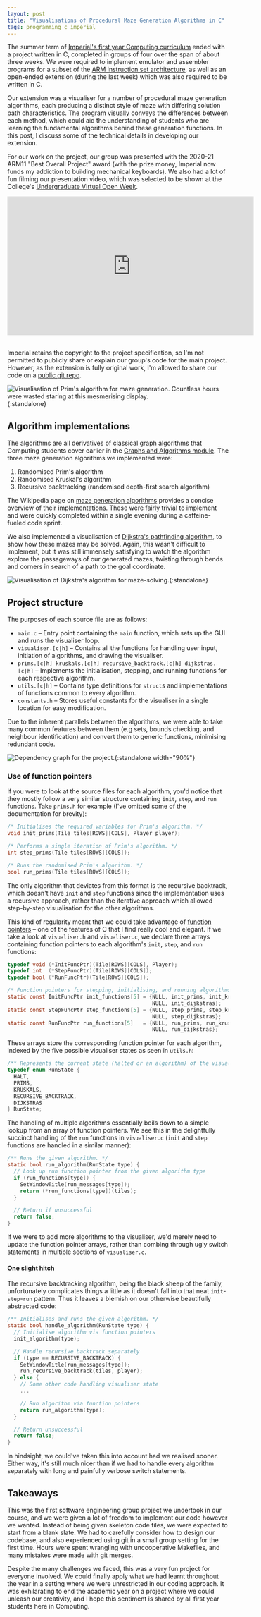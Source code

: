```yaml
---
layout: post
title: "Visualisations of Procedural Maze Generation Algorithms in C"
tags: programming c imperial
---
```


The summer term of [Imperial's first year Computing curriculum](https://www.imperial.ac.uk/computing/current-students/computing/computing-first-year/) ended with a project written in C, completed in groups of four over the span of about three weeks. We were required to implement emulator and assembler programs for a subset of the [ARM instruction set architecture](https://developer.arm.com/documentation/), as well as an open-ended extension (during the last week) which was also required to be written in C.

Our extension was a visualiser for a number of procedural maze generation algorithms, each producing a distinct style of maze with differing solution path characteristics. The program visually conveys the differences between each method, which could aid the understanding of students who are learning the fundamental algorithms behind these generation functions. In this post, I discuss some of the technical details in developing our extension.

For our work on the project, our group was presented with the 2020-21 ARM11 "Best Overall Project" award (with the prize money, Imperial now funds my addiction to building mechanical keyboards). We also had a lot of fun filming our presentation video, which was selected to be shown at the College's [Undergraduate Virtual Open Week](https://www.imperial.ac.uk/events/136819/undergraduate-virtual-open-week-imperial360-live-department-of-computing/).

<div style="text-align:center">
  <iframe width="560" height="315" src="https://www.youtube-nocookie.com/embed/VV_Rhtc2ekA" frameborder="0" allow="accelerometer; autoplay; clipboard-write; encrypted-media; gyroscope; picture-in-picture" allowfullscreen> </iframe>
</div>
&nbsp;

<!-- excerpt-end -->

Imperial retains the copyright to the project specification, so I'm not permitted to publicly share or explain our group's code for the main project. However, as the extension is fully original work, I'm allowed to share our code on a [public git repo](https://github.com/ethanrange/c-maze-generation).

![Visualisation of Prim's algorithm for maze generation. Countless hours were wasted staring at this mesmerising display.](https://github.com/ethanrange/c-maze-generation/raw/master/images/prims.gif){:standalone}

## Algorithm implementations
The algorithms are all derivatives of classical graph algorithms that Computing students cover earlier in the [Graphs and Algorithms module](https://www.imperial.ac.uk/computing/current-students/courses/40008/). The three maze generation algorithms we implemented were:
1. Randomised Prim's algorithm
2. Randomised Kruskal's algorithm
3. Recursive backtracking (randomised depth-first search algorithm)

The Wikipedia page on [maze generation algorithms](https://en.wikipedia.org/wiki/Maze_generation_algorithm) provides a concise overview of their implementations. These were fairly trivial to implement and were quickly completed within a single evening during a caffeine-fueled code sprint.

We also implemented a visualisation of [Dijkstra's pathfinding algorithm](https://en.wikipedia.org/wiki/Dijkstra%27s_algorithm), to show how these mazes may be solved. Again, this wasn't difficult to implement, but it was still immensely satisfying to watch the algorithm explore the passageways of our generated mazes, twisting through bends and corners in search of a path to the goal coordinate.

![Visualisation of Dijkstra's algorithm for maze-solving.](https://github.com/ethanrange/c-maze-generation/raw/master/images/dijkstras.gif){:standalone}

## Project structure
The purposes of each source file are as follows:
- `main.c` – Entry point containing the `main` function, which sets up the GUI and runs the visualiser loop.
- `visualiser.[c|h]` – Contains all the functions for handling user input, initiation of algorithms, and drawing
the visualiser.
- `prims.[c|h] kruskals.[c|h] recursive_backtrack.[c|h] dijkstras.[c|h]` – Implements the initialisation, stepping, and running functions for each respective algorithm.
- `utils.[c|h]` – Contains type definitions for `struct`s and implementations of functions common to every algorithm.
- `constants.h` – Stores useful constants for the visualiser in a single location for easy modification.

Due to the inherent parallels between the algorithms, we were able to take many common features between them (e.g sets, bounds checking, and neighbour identification) and convert them to generic functions, minimising redundant code.

![Dependency graph for the project.](/assets/images/maze-generation-dependencies.svg){:standalone width="90%"}

### Use of function pointers
If you were to look at the source files for each algorithm, you'd notice that they mostly follow a very similar structure containing `init`, `step`, and `run` functions. Take `prims.h` for example (I've omitted some of the documentation for brevity):

```c
/* Initialises the required variables for Prim's algorithm. */
void init_prims(Tile tiles[ROWS][COLS], Player player);

/* Performs a single iteration of Prim's algorithm. */
int step_prims(Tile tiles[ROWS][COLS]);

/* Runs the randomised Prim's algorithm. */
bool run_prims(Tile tiles[ROWS][COLS]);
```

The only algorithm that deviates from this format is the recursive backtrack, which doesn't have `init` and `step` functions since the implementation uses a recursive approach, rather than the iterative approach which allowed step-by-step visualisation for the other algorithms.

This kind of regularity meant that we could take advantage of [function pointers](https://www.cprogramming.com/tutorial/function-pointers.html) – one of the features of C that I find really cool and elegant. If we take a look at `visualiser.h` and `visualiser.c`, we declare three arrays containing function pointers to each algorithm's `init`, `step`, and `run` functions:

```c
typedef void (*InitFuncPtr)(Tile[ROWS][COLS], Player);
typedef int  (*StepFuncPtr)(Tile[ROWS][COLS]);
typedef bool (*RunFuncPtr)(Tile[ROWS][COLS]);

/* Function pointers for stepping, initialising, and running algorithms. */
static const InitFuncPtr init_functions[5] = {NULL, init_prims, init_kruskals,
                                              NULL, init_dijkstras};
static const StepFuncPtr step_functions[5] = {NULL, step_prims, step_kruskals,
                                              NULL, step_dijkstras};
static const RunFuncPtr run_functions[5]   = {NULL, run_prims, run_kruskals, 
                                              NULL, run_dijkstras};
```

These arrays store the corresponding function pointer for each algorithm, indexed by the five possible visualiser states as seen in `utils.h`:

```c
/** Represents the current state (halted or an algorithm) of the visualiser. */
typedef enum RunState {
  HALT,
  PRIMS,
  KRUSKALS,
  RECURSIVE_BACKTRACK,
  DIJKSTRAS
} RunState;
```

The handling of multiple algorithms essentially boils down to a simple lookup from an array of function pointers. We see this in the delightfully succinct handling of the `run` functions in `visualiser.c` (`init` and `step` functions are handled in a similar manner):

```c
/** Runs the given algorithm. */
static bool run_algorithm(RunState type) {
  // Look up run function pointer from the given algorithm type
  if (run_functions[type]) {
    SetWindowTitle(run_messages[type]);
    return (*run_functions[type])(tiles);
  }

  // Return if unsuccessful
  return false;
}
```

If we were to add more algorithms to the visualiser, we'd merely need to update the function pointer arrays, rather than combing through ugly switch statements in multiple sections of `visualiser.c`.

#### One slight hitch
The recursive backtracking algorithm, being the black sheep of the family, unfortunately complicates things a little as it doesn't fall into that neat `init`-`step`-`run` pattern. Thus it leaves a blemish on our otherwise beautifully abstracted code:

```c
/** Initialises and runs the given algorithm. */
static bool handle_algorithm(RunState type) {
  // Initialise algorithm via function pointers
  init_algorithm(type);

  // Handle recursive backtrack separately
  if (type == RECURSIVE_BACKTRACK) {
    SetWindowTitle(run_messages[type]);
    run_recursive_backtrack(tiles, player);
  } else {
    // Some other code handling visualiser state
    ...

    // Run algorithm via function pointers
    return run_algorithm(type);
  }

  // Return unsuccessful
  return false;
}
```

In hindsight, we could've taken this into account had we realised sooner. Either way, it's still much nicer than if we had to handle every algorithm separately with long and painfully verbose switch statements.

## Takeaways
This was the first software engineering group project we undertook in our course, and we were given a lot of freedom to implement our code however we wanted. Instead of being given skeleton code files, we were expected to start from a blank slate. We had to carefully consider how to design our codebase, and also experienced using git in a small group setting for the first time. Hours were spent wrangling with uncooperative Makefiles, and many mistakes were made with git merges.

Despite the many challenges we faced, this was a very fun project for everyone involved. We could finally apply what we had learnt throughout the year in a setting where we were unrestricted in our coding approach. It was exhilarating to end the academic year on a project where we could unleash our creativity, and I hope this sentiment is shared by all first year students here in Computing.

<!-- ## Noteworthy challenges
By the time we started work on the extension, our group was well acquainted with C as we had already completed most of the main project by then. Thus, work on the visualiser went rather smoothly, but there are still some challenges we ran into which I felt was worth mentioning (as well as some small annoyances which I just wanted to complain about).

### Flattening nested includes

### Pain with Makefiles

### We kept messing up with git -->
